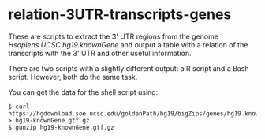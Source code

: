 # relation-3UTR-transcripts-genes

These are scripts to extract the 3' UTR regions from the genome *Hsapiens.UCSC.hg19.knownGene* and output a table with a relation of the transcripts with the 3' UTR and other useful information.  

There are two scripts with a slightly different output: a R script and a Bash script. However, both do the same task. 

You can get the data for the shell script using:  

    $ curl https://hgdownload.soe.ucsc.edu/goldenPath/hg19/bigZips/genes/hg19.knownGene.gtf.gz > hg19-knownGene.gtf.gz
    $ gunzip hg19-knownGene.gtf.gz

